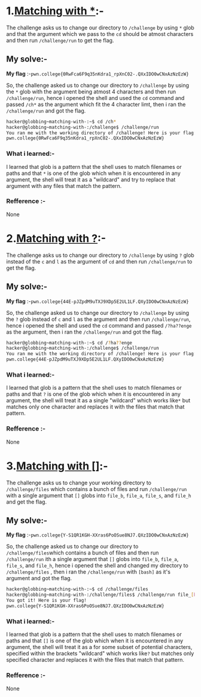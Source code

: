# **1.<ins>Matching with *</ins>**:-
   The challenge asks us to change our directory to `/challenge` by using `*` glob and that the argument which we pass to the `cd` should be atmost characters and then run `/challenge/run` to get the flag.
## My solve:-
   **My flag** :-`pwn.college{0RwFca6F9q35nKdra1_rpXnC02-.QXxIDO0wCNxAzNzEzW}`

   So, the challenge asked us to change our directory to `/challenge` by using the `*` glob with the argument being atmost 4 characters and then run `/challenge/run`, hence i opened the shell and used the `cd` command and passed `/ch*` as the argument which fit the 4 character limt, then i ran the `/challenge/run` and got the flag.
   ```bash
   hacker@globbing~matching-with-:~$ cd /ch*
   hacker@globbing~matching-with-:/challenge$ /challenge/run
   You ran me with the working directory of /challenge! Here is your flag:
   pwn.college{0RwFca6F9q35nKdra1_rpXnC02-.QXxIDO0wCNxAzNzEzW}
   ```

### What i learned:-
   I learned that glob is a pattern that the shell uses to match filenames or paths and that `*` is one of the glob which when it is encountered in any argument, the shell will treat it as a "wildcard" and try to replace that argument with any files that match the pattern.

### Refference :-
   None


# **2.<ins>Matching with ?</ins>**:-
   The challenge asks us to change our directory to `/challenge` by using `?` glob instead of the `c` and `l` as the argument of `cd` and then run `/challenge/run` to get the flag.
## My solve:-
   **My flag** :-`pwn.college{44E-pJZpdM9uTXJ9XDp5E2UL1LF.QXyIDO0wCNxAzNzEzW}`

   So, the challenge asked us to change our directory to `/challenge` by using the `?` glob instead of `c` and `l` as the argument and then run `/challenge/run`, hence i opened the shell and used the `cd` command and passed `/?ha??enge` as the argument, then i ran the `/challenge/run` and got the flag.
   ```bash
   hacker@globbing~matching-with-:~$ cd /?ha??enge
   hacker@globbing~matching-with-:/challenge$ /challenge/run
   You ran me with the working directory of /challenge! Here is your flag:
   pwn.college{44E-pJZpdM9uTXJ9XDp5E2UL1LF.QXyIDO0wCNxAzNzEzW}
   ```

### What i learned:-
   I learned that glob is a pattern that the shell uses to match filenames or paths and that `?` is one of the glob which when it is encountered in any argument, the shell will treat it as a single "wildcard" which works like`*` but matches only one character and replaces it with the files that match that pattern.

### Refference :-
   None


   
# **3.<ins>Matching with []</ins>**:-
   The challenge asks us to change your working directory to `/challenge/files` which contains a bunch of files and run `/challenge/run` with a single argument that `[]` globs into `file_b`, `file_a`, `file_s`, and `file_h` and get the flag.
## My solve:-
   **My flag** :-`pwn.college{Y-S1QR1KGH-XXras6PoOSue8NJ7.QXzIDO0wCNxAzNzEzW}`

   So, the challenge asked us to change our directory to `/challenge/files`which contains a bunch of files and then run `/challenge/run` ith a single argument that `[]` globs into `file_b`, `file_a`, `file_s`, and `file_h`, hence i opened the shell and changed my directory to `/challenge/files` , then i ran the `/challenge/run` with `[bash]` as it's argument and got the flag.
   ```bash
   hacker@globbing~matching-with-:~$ cd /challenge/files
   hacker@globbing~matching-with-:/challenge/files$ /challenge/run file_[bash]
   You got it! Here is your flag!
   pwn.college{Y-S1QR1KGH-XXras6PoOSue8NJ7.QXzIDO0wCNxAzNzEzW}
   ```

### What i learned:-
   I learned that glob is a pattern that the shell uses to match filenames or paths and that `[]` is one of the glob which when it is encountered in any argument, the shell will treat it as a for some subset of potential characters, specified within the brackets "wildcard" which works like`?` but matches only specified character and replaces it with the files that match that pattern.

### Refference :-
   None
